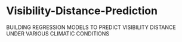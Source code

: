 # Visibility-Distance-Prediction
BUILDING REGRESSION MODELS TO PREDICT VISIBILITY DISTANCE UNDER VARIOUS CLIMATIC CONDITIONS

